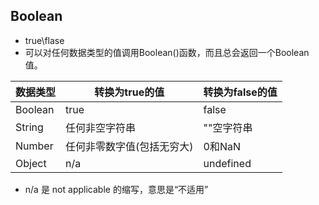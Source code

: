 ## Boolean
- true\flase
- 可以对任何数据类型的值调用Boolean()函数，而且总会返回一个Boolean值。

数据类型 | 转换为true的值 | 转换为false的值
---|---|---
Boolean | true | false
String | 任何非空字符串 | ""空字符串
Number | 任何非零数字值(包括无穷大) | 0和NaN
Object | n/a | undefined
- n/a 是 not applicable 的缩写，意思是“不适用”